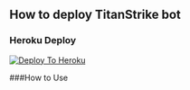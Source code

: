 ## How to deploy TitanStrike bot
### Heroku Deploy
[![Deploy To Heroku](https://www.herokucdn.com/deploy/button.svg)](https://dashboard.heroku.com/new?button-url=https://github.com/mrProblem2040/TitanStrIkE_bot/tree/master&template=https://github.com/mrProblem2040/TitanStrIkE_bot/tree/master)

###How to Use
